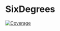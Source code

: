 # SixDegrees

[![Coverage](https://codecov.io/gh/kreikrei/SixDegrees.jl/branch/main/graph/badge.svg)](https://codecov.io/gh/kreikrei/SixDegrees.jl)
